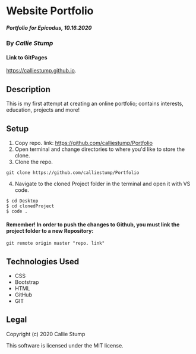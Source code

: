 # Website Portfolio

##### **Portfolio for Epicodus, 10.16.2020**

### By _Callie Stump_

#### Link to GitPages
https://calliestump.github.io.

## Description
This is my first attempt at creating an online portfolio; contains interests, education, projects and more!

## Setup
1. Copy repo. link: https://github.com/calliestump/Portfolio
2. Open terminal and change directories to where you'd like to store the clone.
3. Clone the repo.
``` 
git clone https://github.com/calliestump/Portfolio 
```
4.  Navigate to the cloned Project folder in the terminal and open it with VS code.
```
$ cd Desktop
$ cd clonedProject
$ code .
```
#### Remember! In order to push the changes to Github, you must link the project folder to a new Repository:
``` 
git remote origin master "repo. link"
```
## Technologies Used
* CSS
* Bootstrap
* HTML
* GitHub
* GIT


## Legal
Copyright (c) 2020 Callie Stump

This software is licensed under the MIT license.

